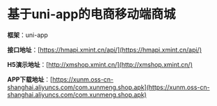 # **基于uni-app的电商移动端商城**

**框架**：uni-app

**接口地址**：[https://hmapi.xmint.cn/api/](https://hmapi.xmint.cn/api/)

**H5演示地址**：[http://xmshop.xmint.cn/](http://xmshop.xmint.cn/)

**APP下载地址**：[https://xunm.oss-cn-shanghai.aliyuncs.com/com.xunmeng.shop.apk](https://xunm.oss-cn-shanghai.aliyuncs.com/com.xunmeng.shop.apk)

